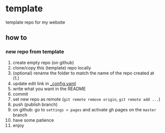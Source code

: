 # template
template repo for my website

## how to

### new repo from template

1. create empty repo (on github)
2. clone/copy this (template) repo locally
3. (optional) rename the folder to match the name of the repo created at (1.)
4. update edit link in [_config.yaml](https://github.com/kappanneo/template/blob/master/_config.yaml)
5. write what you want in the README
6. commit
7. set new repo as remote (`git remote remove origin`, `git remote add ...`)
8. push (publish branch)
9. on github: go to `settings > pages` and activate gh pages on the `master` branch
10. have some patience
11. enjoy
